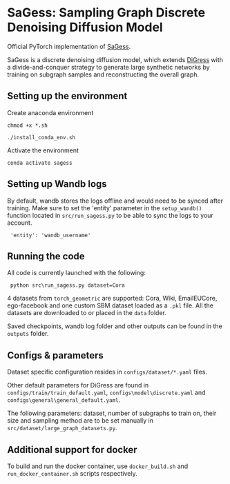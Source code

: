 # SaGess: Sampling Graph Discrete Denoising Diffusion Model

Official PyTorch implementation of [SaGess](https://arxiv.org/pdf/2306.16827.pdf).

SaGess is a discrete denoising diffusion model, which extends [DiGress](https://github.com/cvignac/DiGress) with a divide-and-conquer strategy to generate large synthetic networks by training on subgraph samples and reconstructing the overall graph.


## Setting up the environment

Create anaconda environment
```
chmod +x *.sh

./install_conda_env.sh
```

Activate the environment
```
conda activate sagess
```


## Setting up Wandb logs

By default, wandb stores the logs offline and would need to be synced after training.
Make sure to set the 'entity' parameter in the `setup_wandb()` function located in `src/run_sagess.py` to be able to sync the logs to your account.  
```
 'entity': 'wandb_username'
```


## Running the code
    
All code is currently launched with the following: 
```
 python src\run_sagess.py dataset=Cora
```

4 datasets from `torch_geometric` are supported: Cora, Wiki, EmailEUCore, ego-facebook and one custom SBM dataset loaded as a `.pkl` file. All the datasets are downloaded to or placed in the `data` folder. 

Saved checkpoints, wandb log folder and other outputs can be found in the `outputs` folder. 


## Configs & parameters

Dataset specific configuration resides in `configs/dataset/*.yaml` files. 

Other default parameters for DiGress are found in `configs/train/train_default.yaml`, `configs\model\discrete.yaml` and `configs\general\general_default.yaml`. 

The following parameters: dataset, number of subgraphs to train on, their size and sampling method are to be set manually in `src/dataset/large_graph_datasets.py`.


## Additional support for docker

To build and run the docker container, use `docker_build.sh` and `run_docker_container.sh` scripts respectively. 
